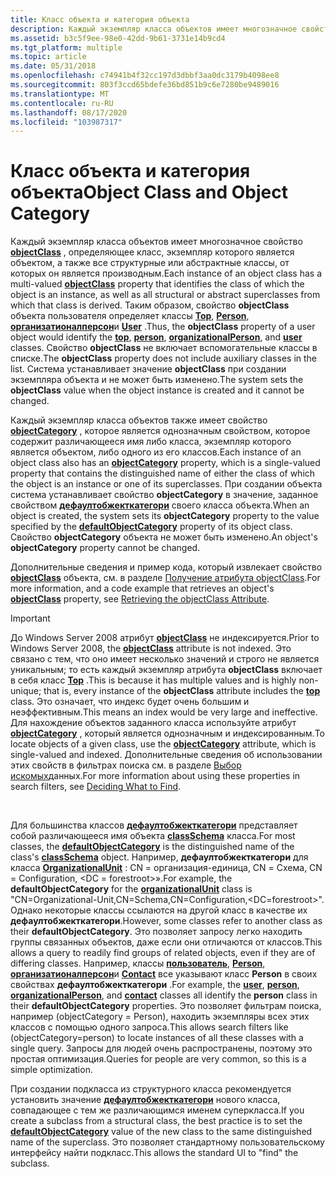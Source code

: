 ```yaml
---
title: Класс объекта и категория объекта
description: Каждый экземпляр класса объектов имеет многозначное свойство objectClass, определяющее класс, экземпляр которого является объектом, а также все структурные или абстрактные классы, от которых он является производным.
ms.assetid: b3c5f9ee-98e0-42dd-9b61-3731e14b9cd4
ms.tgt_platform: multiple
ms.topic: article
ms.date: 05/31/2018
ms.openlocfilehash: c74941b4f32cc197d3dbbf3aa0dc3179b4098ee8
ms.sourcegitcommit: 803f3ccd65bdefe36bd851b9c6e7280be9489016
ms.translationtype: MT
ms.contentlocale: ru-RU
ms.lasthandoff: 08/17/2020
ms.locfileid: "103987317"
---
```

# <a name="object-class-and-object-category"></a><span data-ttu-id="13ecd-103">Класс объекта и категория объекта</span><span class="sxs-lookup"><span data-stu-id="13ecd-103">Object Class and Object Category</span></span>

<span data-ttu-id="13ecd-104">Каждый экземпляр класса объектов имеет многозначное свойство [**objectClass**](/windows/desktop/ADSchema/a-objectclass) , определяющее класс, экземпляр которого является объектом, а также все структурные или абстрактные классы, от которых он является производным.</span><span class="sxs-lookup"><span data-stu-id="13ecd-104">Each instance of an object class has a multi-valued [**objectClass**](/windows/desktop/ADSchema/a-objectclass) property that identifies the class of which the object is an instance, as well as all structural or abstract superclasses from which that class is derived.</span></span> <span data-ttu-id="13ecd-105">Таким образом, свойство **objectClass** объекта пользователя определяет классы [**Top**](/windows/desktop/ADSchema/c-top), [**Person**](/windows/desktop/ADSchema/c-person), [**организатионалперсон**](/windows/desktop/ADSchema/c-organizationalperson)и [**User**](/windows/desktop/ADSchema/c-user) .</span><span class="sxs-lookup"><span data-stu-id="13ecd-105">Thus, the **objectClass** property of a user object would identify the [**top**](/windows/desktop/ADSchema/c-top), [**person**](/windows/desktop/ADSchema/c-person), [**organizationalPerson**](/windows/desktop/ADSchema/c-organizationalperson), and [**user**](/windows/desktop/ADSchema/c-user) classes.</span></span> <span data-ttu-id="13ecd-106">Свойство **objectClass** не включает вспомогательные классы в списке.</span><span class="sxs-lookup"><span data-stu-id="13ecd-106">The **objectClass** property does not include auxiliary classes in the list.</span></span> <span data-ttu-id="13ecd-107">Система устанавливает значение **objectClass** при создании экземпляра объекта и не может быть изменено.</span><span class="sxs-lookup"><span data-stu-id="13ecd-107">The system sets the **objectClass** value when the object instance is created and it cannot be changed.</span></span>

<span data-ttu-id="13ecd-108">Каждый экземпляр класса объектов также имеет свойство [**objectCategory**](/windows/desktop/ADSchema/a-objectcategory) , которое является однозначным свойством, которое содержит различающееся имя либо класса, экземпляр которого является объектом, либо одного из его классов.</span><span class="sxs-lookup"><span data-stu-id="13ecd-108">Each instance of an object class also has an [**objectCategory**](/windows/desktop/ADSchema/a-objectcategory) property, which is a single-valued property that contains the distinguished name of either the class of which the object is an instance or one of its superclasses.</span></span> <span data-ttu-id="13ecd-109">При создании объекта система устанавливает свойство **objectCategory** в значение, заданное свойством [**дефаултобжекткатегори**](/windows/desktop/ADSchema/a-defaultobjectcategory) своего класса объекта.</span><span class="sxs-lookup"><span data-stu-id="13ecd-109">When an object is created, the system sets its **objectCategory** property to the value specified by the [**defaultObjectCategory**](/windows/desktop/ADSchema/a-defaultobjectcategory) property of its object class.</span></span> <span data-ttu-id="13ecd-110">Свойство **objectCategory** объекта не может быть изменено.</span><span class="sxs-lookup"><span data-stu-id="13ecd-110">An object's **objectCategory** property cannot be changed.</span></span>

<span data-ttu-id="13ecd-111">Дополнительные сведения и пример кода, который извлекает свойство [**objectClass**](/windows/desktop/ADSchema/a-objectclass) объекта, см. в разделе [Получение атрибута objectClass](retrieving-the-objectclass-property.md).</span><span class="sxs-lookup"><span data-stu-id="13ecd-111">For more information, and a code example that retrieves an object's [**objectClass**](/windows/desktop/ADSchema/a-objectclass) property, see [Retrieving the objectClass Attribute](retrieving-the-objectclass-property.md).</span></span>

> [!IMPORTANT]
> <span data-ttu-id="13ecd-112">До Windows Server 2008 атрибут [**objectClass**](/windows/desktop/ADSchema/a-objectclass) не индексируется.</span><span class="sxs-lookup"><span data-stu-id="13ecd-112">Prior to Windows Server 2008, the [**objectClass**](/windows/desktop/ADSchema/a-objectclass) attribute is not indexed.</span></span> <span data-ttu-id="13ecd-113">Это связано с тем, что оно имеет несколько значений и строго не является уникальным; то есть каждый экземпляр атрибута **objectClass** включает в себя класс [**Top**](/windows/desktop/ADSchema/c-top) .</span><span class="sxs-lookup"><span data-stu-id="13ecd-113">This is because it has multiple values and is highly non-unique; that is, every instance of the **objectClass** attribute includes the [**top**](/windows/desktop/ADSchema/c-top) class.</span></span> <span data-ttu-id="13ecd-114">Это означает, что индекс будет очень большим и неэффективным.</span><span class="sxs-lookup"><span data-stu-id="13ecd-114">This means an index would be very large and ineffective.</span></span> <span data-ttu-id="13ecd-115">Для нахождение объектов заданного класса используйте атрибут [**objectCategory**](/windows/desktop/ADSchema/a-objectcategory) , который является однозначным и индексированным.</span><span class="sxs-lookup"><span data-stu-id="13ecd-115">To locate objects of a given class, use the [**objectCategory**](/windows/desktop/ADSchema/a-objectcategory) attribute, which is single-valued and indexed.</span></span> <span data-ttu-id="13ecd-116">Дополнительные сведения об использовании этих свойств в фильтрах поиска см. в разделе [Выбор искомых](deciding-what-to-find.md)данных.</span><span class="sxs-lookup"><span data-stu-id="13ecd-116">For more information about using these properties in search filters, see [Deciding What to Find](deciding-what-to-find.md).</span></span>

 

<span data-ttu-id="13ecd-117">Для большинства классов [**дефаултобжекткатегори**](/windows/desktop/ADSchema/a-defaultobjectcategory) представляет собой различающееся имя объекта [**classSchema**](/windows/desktop/ADSchema/c-classschema) класса.</span><span class="sxs-lookup"><span data-stu-id="13ecd-117">For most classes, the [**defaultObjectCategory**](/windows/desktop/ADSchema/a-defaultobjectcategory) is the distinguished name of the class's [**classSchema**](/windows/desktop/ADSchema/c-classschema) object.</span></span> <span data-ttu-id="13ecd-118">Например, **дефаултобжекткатегори** для класса [**OrganizationalUnit**](/windows/desktop/ADSchema/c-organizationalunit) : CN = организация-единица, CN = Схема, CN = Configuration, <DC = forestroot>».</span><span class="sxs-lookup"><span data-stu-id="13ecd-118">For example, the **defaultObjectCategory** for the [**organizationalUnit**](/windows/desktop/ADSchema/c-organizationalunit) class is "CN=Organizational-Unit,CN=Schema,CN=Configuration,<DC=forestroot>".</span></span> <span data-ttu-id="13ecd-119">Однако некоторые классы ссылаются на другой класс в качестве их **дефаултобжекткатегори**.</span><span class="sxs-lookup"><span data-stu-id="13ecd-119">However, some classes refer to another class as their **defaultObjectCategory**.</span></span> <span data-ttu-id="13ecd-120">Это позволяет запросу легко находить группы связанных объектов, даже если они отличаются от классов.</span><span class="sxs-lookup"><span data-stu-id="13ecd-120">This allows a query to readily find groups of related objects, even if they are of differing classes.</span></span> <span data-ttu-id="13ecd-121">Например, классы [**пользователь**](/windows/desktop/ADSchema/c-user), [**Person**](/windows/desktop/ADSchema/c-person), [**организатионалперсон**](/windows/desktop/ADSchema/c-organizationalperson)и [**Contact**](/windows/desktop/ADSchema/c-contact) все указывают класс **Person** в своих свойствах **дефаултобжекткатегори** .</span><span class="sxs-lookup"><span data-stu-id="13ecd-121">For example, the [**user**](/windows/desktop/ADSchema/c-user), [**person**](/windows/desktop/ADSchema/c-person), [**organizationalPerson**](/windows/desktop/ADSchema/c-organizationalperson), and [**contact**](/windows/desktop/ADSchema/c-contact) classes all identify the **person** class in their **defaultObjectCategory** properties.</span></span> <span data-ttu-id="13ecd-122">Это позволяет фильтрам поиска, например (objectCategory = Person), находить экземпляры всех этих классов с помощью одного запроса.</span><span class="sxs-lookup"><span data-stu-id="13ecd-122">This allows search filters like (objectCategory=person) to locate instances of all these classes with a single query.</span></span> <span data-ttu-id="13ecd-123">Запросы для людей очень распространены, поэтому это простая оптимизация.</span><span class="sxs-lookup"><span data-stu-id="13ecd-123">Queries for people are very common, so this is a simple optimization.</span></span>

<span data-ttu-id="13ecd-124">При создании подкласса из структурного класса рекомендуется установить значение [**дефаултобжекткатегори**](/windows/desktop/ADSchema/a-defaultobjectcategory) нового класса, совпадающее с тем же различающимся именем суперкласса.</span><span class="sxs-lookup"><span data-stu-id="13ecd-124">If you create a subclass from a structural class, the best practice is to set the [**defaultObjectCategory**](/windows/desktop/ADSchema/a-defaultobjectcategory) value of the new class to the same distinguished name of the superclass.</span></span> <span data-ttu-id="13ecd-125">Это позволяет стандартному пользовательскому интерфейсу найти подкласс.</span><span class="sxs-lookup"><span data-stu-id="13ecd-125">This allows the standard UI to "find" the subclass.</span></span>

 

 